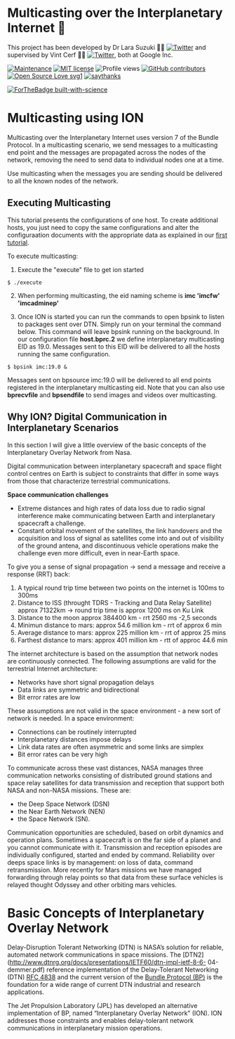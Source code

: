 # Multicasting over the Interplanetary Internet :rocket:
This project has been developed by Dr Lara Suzuki :woman_technologist: [![Twitter](https://img.shields.io/twitter/url/https/twitter.com/larasuzuki.svg?style=social&label=Follow%20%40larasuzuki)](https://twitter.com/larasuzuki) and supervised by Vint Cerf :technologist: [![Twitter](https://img.shields.io/twitter/url/https/twitter.com/vgcerf.svg?style=social&label=Follow%20%40vgcerf)](https://twitter.com/vgcerf), both at Google Inc.

[![Maintenance](https://img.shields.io/badge/Maintained%3F-yes-green.svg)](https://GitHub.com/lasuzuki/StrapDown.js/graphs/commit-activity)
[![MIT license](https://img.shields.io/badge/License-MIT-blue.svg)](https://lbesson.mit-license.org/)
![Profile views](https://gpvc.arturio.dev/lasuzuki)
[![GitHub contributors](https://img.shields.io/github/contributors/Naereen/StrapDown.js.svg)](https://GitHub.com/lasuzuki/StrapDown.js/graphs/contributors/)
[![Open Source Love svg1](https://badges.frapsoft.com/os/v1/open-source.svg?v=103)](https://github.com/ellerbrock/open-source-badges/)
[![saythanks](https://img.shields.io/badge/say-thanks-ff69b4.svg)](https://saythanks.io/to/lasuzuki)

[![ForTheBadge built-with-science](http://ForTheBadge.com/images/badges/built-with-science.svg)](https://GitHub.com/lasuzuki/)

# Multicasting using ION

Multicasting over the Interplanetary Internet uses version 7 of the Bundle Protocol. In a multicasting scenario, we send messages to a multicasting end point and the messages are propagated across the nodes of the network, removing the need to send data to individual nodes one at a time.

Use multicasting when the messages you are sending should be delivered to all the known nodes of the network.

## Executing Multicasting

This tutorial presents the configurations of one host. To create additional hosts, you just need to copy the same configurations and alter the configuraation documents with the appropriate data as explained in our [first tutorial](https://github.com/lasuzuki/dtn-gcp).

To execute multicasting:

1. Execute the "execute" file to get ion started
```
$ ./execute
```

2. When performing multicasting, the eid naming scheme is  **imc 'imcfw' 'imcadminep'**

3. Once ION is started you can run the commands to open bpsink to listen to packages sent over DTN. Simply run on your terminal the command below. This command will leave bpsink running on the background. In our configuration file **host.bprc.2** we define interplanetary multicasting EID as 19.0. Messages sent to this EID will be delivered to all the hosts running the same configuration.
```
$ bpsink imc:19.0 &
```
Messages sent on bpsource imc:19.0 will be delivered to all end points registered in the interplanetary multicasting eid. Note that you can also use **bprecvfile** and **bpsendfile** to send images and videos over multicasting.

## Why ION? Digital Communication in Interplanetary Scenarios

In this section I will give a little overview of the basic concepts of the Interplanetary Overlay Network from Nasa.

Digital communication between interplanetary spacecraft and space flight control centres on Earth is subject to constraints that differ in some ways from those that characterize terrestrial communications. 

**Space communication challenges**

- Extreme distances and high rates of data loss due to radio signal interference make communicating between Earth and interplanetary spacecraft a challenge.
- Constant orbital movement of the satellites, 
the link handovers and the acquisition and loss of signal as satellites come into and out of visibility of the ground antena, and discontinuous vehicle operations make the challenge even more difficult, even in near-Earth space.

To give you a sense of signal propagation -> send a message and receive a response (RRT) back:
1. A typical round trip time between two points on the internet is 100ms to 300ms
2. Distance to ISS (throught TDRS - Tracking and Data Relay Satellite) approx 71322km -> round trip time is approx 1200 ms on Ku Link
3. Distance to the moon approx 384400 km - rrt 2560 ms -2,5 seconds
4. Minimun distance to mars: approx 54.6 million km - rrt of approx 6 min
5. Average distance to mars: approx 225 million km - rrt of approx 25 mins
6. Farthest distance to mars: approx 401 million km - rtt of approc 44.6 min

The internet architecture is based on the assumption that
network nodes are continuously connected. The following assumptions are valid for the terrestrial Internet architecture:
- Networks have short signal propagation delays
- Data links are symmetric and bidirectional
- Bit error rates are low

These assumptions are not valid in the space environment - a new sort of network is needed. In a space environment: 
- Connections can be routinely interrupted
- Interplanetary distances impose delays
- Link data rates are often asymmetric and some links are simplex
- Bit error rates can be very high

To communicate across these vast distances, NASA manages three communication networks consisting of distributed ground stations and space relay satellites for data transmission and reception that support both NASA and non-NASA missions. These are:
- the Deep Space Network (DSN)
- the Near Earth Network (NEN)
- the Space Network (SN). 

Communication opportunities are scheduled, based on orbit dynamics and operation plans. Sometimes a spacecraft is on the far side of a planet and you cannot communicate with it.
Transmission and reception episodes are individually configured, started and ended by command. Reliability over deeps space links is by management: on loss of data, command retransmission. More recently for Mars missions we have managed forwarding through relay points so that data from these surface vehicles is relayed thought Odyssey and other orbiting mars vehicles.

# Basic Concepts of Interplanetary Overlay Network

Delay-Disruption Tolerant Networking (DTN) is NASA’s solution for reliable, automated network communications in space missions. The [DTN2](http://www.dtnrg.org/docs/presentations/IETF60/dtn-impl-ietf-8-6-
04-demmer.pdf) reference implementation of the Delay-Tolerant Networking (DTN) [RFC 4838](https://tools.ietf.org/html/rfc4838)
and the current version of the [Bundle Protocol (BP)](https://tools.ietf.org/html/draft-ietf-dtn-bpbis-31) is the foundation for a wide range of current DTN industrial and research applications. 

The Jet Propulsion Laboratory (JPL) has developed an alternative implementation of BP, named “Interplanetary Overlay Network” (ION). ION addresses those constraints and enables delay-tolerant network communications in interplanetary mission operations. 
